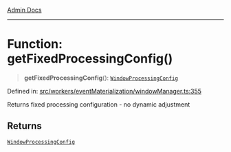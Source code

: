 [Admin Docs](/)

***

# Function: getFixedProcessingConfig()

> **getFixedProcessingConfig**(): [`WindowProcessingConfig`](../interfaces/WindowProcessingConfig.md)

Defined in: [src/workers/eventMaterialization/windowManager.ts:355](https://github.com/gautam-divyanshu/talawa-api/blob/22f85ff86fcf5f38b53dcdb9fe90ab33ea32d944/src/workers/eventMaterialization/windowManager.ts#L355)

Returns fixed processing configuration - no dynamic adjustment

## Returns

[`WindowProcessingConfig`](../interfaces/WindowProcessingConfig.md)
